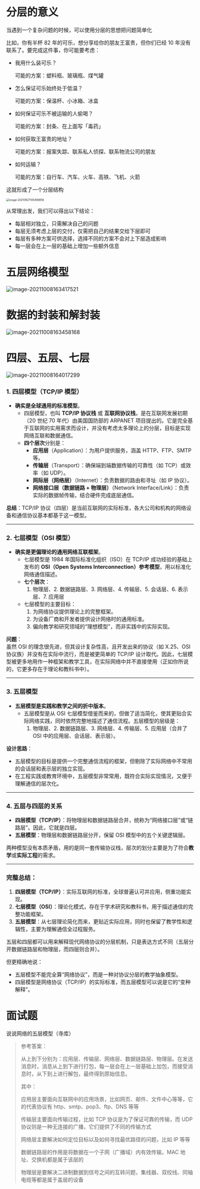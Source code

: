 # 分层的意义

当遇到一个复杂问题的时候，可以使用分层的思想把问题简单化

比如，你有半杯 82 年的可乐，想分享给你的朋友王富贵，但你们已经 10 年没有联系了。要完成这件事，你可能要考虑：

- 我用什么装可乐？

  可能的方案：塑料瓶、玻璃瓶、煤气罐

- 怎么保证可乐始终处于低温？

  可能的方案：保温杯、小冰箱、冰盒

- 如何保证可乐不被运输的人偷喝？

  可能的方案：封条、在上面写「毒药」

- 如何获取王富贵的地址？

  可能的方案：报案失踪、联系私人侦探、联系物流公司的朋友

- 如何运输？

  可能的方案：自行车、汽车、火车、高铁、飞机、火箭

这就形成了一个分层结构

<img src="http://mdrs.yuanjin.tech/img/20210927145456.png" alt="image-20210927145456656" style="zoom:50%;" />

从常理出发，我们可以得出以下结论：

- 每层相对独立，只需解决自己的问题
- 每层无须考虑上层的交付，仅需把自己的结果交给下层即可
- 每层有多种方案可供选择，选择不同的方案不会对上下层造成影响
- 每一层会在上一层的基础上增加一些额外信息

# 五层网络模型

![image-20211008163417521](http://mdrs.yuanjin.tech/img/20211008163417.png)

# 数据的封装和解封装

![image-20211008163458168](http://mdrs.yuanjin.tech/img/20211008163458.png)

# 四层、五层、七层

![image-20211008164017299](http://mdrs.yuanjin.tech/img/20211008164017.png)

### **1. 四层模型（TCP/IP 模型）**

- **确实是全球通用的标准模型**。
  - 四层模型，也叫 **TCP/IP 协议栈** 或 **互联网协议栈**，是在互联网发展初期（20 世纪 70 年代）由美国国防部的 ARPANET 项目提出的。它是完全基于互联网的实用需求而设计，并没有考虑太多理论上的分层，目标是实现网络互联和数据通信。
  - **四个层次**分别是：
    - **应用层**（Application）：为用户提供服务，涵盖 HTTP、FTP、SMTP 等。
    - **传输层**（Transport）：确保端到端数据传输的可靠性（如 TCP）或效率（如 UDP）。
    - **网际层（网络层）**（Internet）：负责数据的路由和寻址（如 IP 协议）。
    - **网络接口层（数据链路 + 物理层）**（Network Interface/Link）：负责实际的数据帧传输，结合硬件完成底层通信。

**总结**：TCP/IP 协议（四层）是当前互联网的实际标准，各大公司和机构的网络设备和通信协议基本都基于这一模型。

---

### **2. 七层模型（OSI 模型）**

- **确实是更偏理论的通用网络互联框架**。
  - 七层模型是 1984 年国际标准化组织（ISO）在 TCP/IP 成功经验的基础上发布的 **OSI（Open Systems Interconnection）参考模型**，用以标准化网络通信描述。
  - **七个层次**：
    1.  物理层、2. 数据链路层、3. 网络层、4. 传输层、5. 会话层、6. 表示层、7. 应用层
  - 七层模型的主要目标：
    1. 为网络协议提供理论上的完整框架。
    2. 为设备厂商和开发者提供设计网络时的通用标准。
    3. 偏向教学和研究领域的“理想模型”，而非实践中的实际实现。

**问题**：  
虽然 OSI 的理念很先进，但其设计复杂性高，且开发出来的协议（如 X.25、OSI 协议族）并没有在实际中流行，而是被更简单的 TCP/IP 设计取代。因此，七层模型被更多地用作一种框架和教学工具，在实际网络中并不直接使用（正如你所说的，它更多存在于理论和教科书中）。

---

### **3. 五层模型**

- **五层模型是实践和教学之间的折中版本**。
  - 五层模型是从 OSI 七层模型借鉴而来的，但做了适当简化，使其更贴合实际网络实践，同时依然完整地描述了通信流程。五层模型的层级是：
    1. 物理层、2. 数据链路层、3. 网络层、4. 传输层、5. 应用层（合并了 OSI 中的应用层、会话层、表示层）。

**设计思路**：

- 五层模型的目标是提供一个完整通信流程的框架，但剔除了实际网络中不常用的会话层和表示层的独立实现。
- 在工程实践或教育环境中，五层模型非常常用，既符合实际实现情况，又便于理解通信的层次化。

---

### **4. 五层与四层的关系**

- **四层模型（TCP/IP）**：将物理层和数据链路层合并，统称为“网络接口层”或“链路层”。因此，它就是四层。
- **五层模型**：物理层和数据链路层分开，保留 OSI 模型中的五个关键逻辑层。

两种模型没有本质矛盾，用的是同一套传输协议栈，层次的划分主要是为了符合**教学**或**实际工程**的需求。

---

### **完整总结：**

1. **四层模型（TCP/IP）**：实际互联网的标准，全球普遍认可并应用，侧重功能实现。
2. **七层模型（OSI）**：理论化模式，存在于学术研究和教科书，用于描述通信的完整功能框架。
3. **五层模型**：从七层理论简化而来，更贴近实际应用，同时也保留了教学性和逻辑性，主要为理解通信全过程服务。

五层和四层都可以用来解释现代网络协议的分层机制，只是表达方式不同（五层分开数据链路层和物理层，而四层则合并）。

但更精确地说：

- 五层模型不能完全算“网络协议”，而是一种对协议分层的教学抽象模型。
- 四层模型是网络协议（TCP/IP）的实际标准，而五层模型可以说是它的“变种解释”。

# 面试题

说说网络的五层模型（寺库）

> 参考答案：
>
> 从上到下分别为：应用层、传输层、网络层、数据链路层、物理层。在发送消息时，消息从上到下进行打包，每一层会在上一层基础上加包，而接受消息时，从下到上进行解包，最终得到原始信息。
>
> 其中：
>
> 应用层主要面向互联网中的应用场景，比如网页、邮件、文件中心等等，它的代表协议有 http、smtp、pop3、ftp、DNS 等等
>
> 传输层主要面向传输过程，比如 TCP 协议是为了保证可靠的传输，而 UDP 协议则是一种无连接的广播，它们提供了不同的传输方式
>
> 网络层主要解决如何定位目标以及如何寻找最优路径的问题，比如 IP 等等
>
> 数据链路层的作用是将数据在一个子网（广播域）内有效传输，MAC 地址、交换机都是属于该层的
>
> 物理层是要解决二进制数据到信号之间的互转问题，集线器、双绞线、同轴电缆等都是属于盖层的设备
